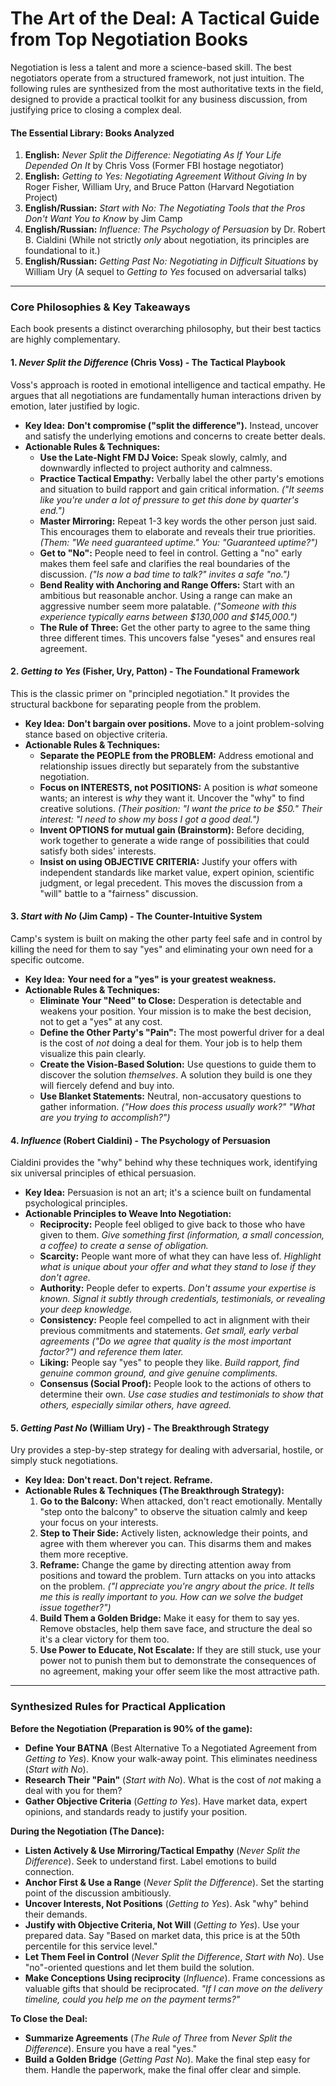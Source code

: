 
# The Art of the Deal: A Tactical Guide from Top Negotiation Books

Negotiation is less a talent and more a science-based skill. The best negotiators operate from a structured framework, not just intuition. The following rules are synthesized from the most authoritative texts in the field, designed to provide a practical toolkit for any business discussion, from justifying price to closing a complex deal.

#### **The Essential Library: Books Analyzed**

1.  **English:** *Never Split the Difference: Negotiating As If Your Life Depended On It* by Chris Voss (Former FBI hostage negotiator)
2.  **English:** *Getting to Yes: Negotiating Agreement Without Giving In* by Roger Fisher, William Ury, and Bruce Patton (Harvard Negotiation Project)
3.  **English/Russian:** *Start with No: The Negotiating Tools that the Pros Don't Want You to Know* by Jim Camp
4.  **English/Russian:** *Influence: The Psychology of Persuasion* by Dr. Robert B. Cialdini (While not strictly *only* about negotiation, its principles are foundational to it.)
5.  **English/Russian:** *Getting Past No: Negotiating in Difficult Situations* by William Ury (A sequel to *Getting to Yes* focused on adversarial talks)

---

### Core Philosophies & Key Takeaways

Each book presents a distinct overarching philosophy, but their best tactics are highly complementary.

#### **1. *Never Split the Difference* (Chris Voss) - The Tactical Playbook**

Voss's approach is rooted in emotional intelligence and tactical empathy. He argues that all negotiations are fundamentally human interactions driven by emotion, later justified by logic.

*   **Key Idea:** **Don't compromise ("split the difference").** Instead, uncover and satisfy the underlying emotions and concerns to create better deals.
*   **Actionable Rules & Techniques:**
    *   **Use the Late-Night FM DJ Voice:** Speak slowly, calmly, and downwardly inflected to project authority and calmness.
    *   **Practice Tactical Empathy:** Verbally label the other party's emotions and situation to build rapport and gain critical information. *("It seems like you're under a lot of pressure to get this done by quarter's end.")*
    *   **Master Mirroring:** Repeat 1-3 key words the other person just said. This encourages them to elaborate and reveals their true priorities. *(Them: "We need guaranteed uptime." You: "Guaranteed uptime?")*
    *   **Get to "No":** People need to feel in control. Getting a "no" early makes them feel safe and clarifies the real boundaries of the discussion. *("Is now a bad time to talk?" invites a safe "no.")*
    *   **Bend Reality with Anchoring and Range Offers:** Start with an ambitious but reasonable anchor. Using a range can make an aggressive number seem more palatable. *("Someone with this experience typically earns between $130,000 and $145,000.")*
    *   **The Rule of Three:** Get the other party to agree to the same thing three different times. This uncovers false "yeses" and ensures real agreement.

#### **2. *Getting to Yes* (Fisher, Ury, Patton) - The Foundational Framework**

This is the classic primer on "principled negotiation." It provides the structural backbone for separating people from the problem.

*   **Key Idea:** **Don't bargain over positions.** Move to a joint problem-solving stance based on objective criteria.
*   **Actionable Rules & Techniques:**
    *   **Separate the PEOPLE from the PROBLEM:** Address emotional and relationship issues directly but separately from the substantive negotiation.
    *   **Focus on INTERESTS, not POSITIONS:** A position is *what* someone wants; an interest is *why* they want it. Uncover the "why" to find creative solutions. *(Their position: "I want the price to be $50." Their interest: "I need to show my boss I got a good deal.")*
    *   **Invent OPTIONS for mutual gain (Brainstorm):** Before deciding, work together to generate a wide range of possibilities that could satisfy both sides' interests.
    *   **Insist on using OBJECTIVE CRITERIA:** Justify your offers with independent standards like market value, expert opinion, scientific judgment, or legal precedent. This moves the discussion from a "will" battle to a "fairness" discussion.

#### **3. *Start with No* (Jim Camp) - The Counter-Intuitive System**

Camp's system is built on making the other party feel safe and in control by killing the need for them to say "yes" and eliminating your own need for a specific outcome.

*   **Key Idea:** **Your need for a "yes" is your greatest weakness.**
*   **Actionable Rules & Techniques:**
    *   **Eliminate Your "Need" to Close:** Desperation is detectable and weakens your position. Your mission is to make the best decision, not to get a "yes" at any cost.
    *   **Define the Other Party's "Pain":** The most powerful driver for a deal is the cost of *not* doing a deal for them. Your job is to help them visualize this pain clearly.
    *   **Create the Vision-Based Solution:** Use questions to guide them to discover the solution *themselves*. A solution they build is one they will fiercely defend and buy into.
    *   **Use Blanket Statements:** Neutral, non-accusatory questions to gather information. *("How does this process usually work?" "What are you trying to accomplish?")*

#### **4. *Influence* (Robert Cialdini) - The Psychology of Persuasion**

Cialdini provides the "why" behind why these techniques work, identifying six universal principles of ethical persuasion.

*   **Key Idea:** Persuasion is not an art; it's a science built on fundamental psychological principles.
*   **Actionable Principles to Weave Into Negotiation:**
    *   **Reciprocity:** People feel obliged to give back to those who have given to them. *Give something first (information, a small concession, a coffee) to create a sense of obligation.*
    *   **Scarcity:** People want more of what they can have less of. *Highlight what is unique about your offer and what they stand to lose if they don't agree.*
    *   **Authority:** People defer to experts. *Don't assume your expertise is known. Signal it subtly through credentials, testimonials, or revealing your deep knowledge.*
    *   **Consistency:** People feel compelled to act in alignment with their previous commitments and statements. *Get small, early verbal agreements ("Do we agree that quality is the most important factor?") and reference them later.*
    *   **Liking:** People say "yes" to people they like. *Build rapport, find genuine common ground, and give genuine compliments.*
    *   **Consensus (Social Proof):** People look to the actions of others to determine their own. *Use case studies and testimonials to show that others, especially similar others, have agreed.*

#### **5. *Getting Past No* (William Ury) - The Breakthrough Strategy**

Ury provides a step-by-step strategy for dealing with adversarial, hostile, or simply stuck negotiations.

*   **Key Idea:** **Don't react. Don't reject. Reframe.**
*   **Actionable Rules & Techniques (The Breakthrough Strategy):**
    1.  **Go to the Balcony:** When attacked, don't react emotionally. Mentally "step onto the balcony" to observe the situation calmly and keep your focus on your interests.
    2.  **Step to Their Side:** Actively listen, acknowledge their points, and agree with them wherever you can. This disarms them and makes them more receptive.
    3.  **Reframe:** Change the game by directing attention away from positions and toward the problem. Turn attacks on you into attacks on the problem. *("I appreciate you're angry about the price. It tells me this is really important to you. How can we solve the budget issue together?")*
    4.  **Build Them a Golden Bridge:** Make it easy for them to say yes. Remove obstacles, help them save face, and structure the deal so it's a clear victory for them too.
    5.  **Use Power to Educate, Not Escalate:** If they are still stuck, use your power not to punish them but to demonstrate the consequences of no agreement, making your offer seem like the most attractive path.

---

### **Synthesized Rules for Practical Application**

**Before the Negotiation (Preparation is 90% of the game):**
*   **Define Your BATNA** (Best Alternative To a Negotiated Agreement from *Getting to Yes*). Know your walk-away point. This eliminates neediness (*Start with No*).
*   **Research Their "Pain"** (*Start with No*). What is the cost of *not* making a deal with you for them?
*   **Gather Objective Criteria** (*Getting to Yes*). Have market data, expert opinions, and standards ready to justify your position.

**During the Negotiation (The Dance):**
*   **Listen Actively & Use Mirroring/Tactical Empathy** (*Never Split the Difference*). Seek to understand first. Label emotions to build connection.
*   **Anchor First & Use a Range** (*Never Split the Difference*). Set the starting point of the discussion ambitiously.
*   **Uncover Interests, Not Positions** (*Getting to Yes*). Ask "why" behind their demands.
*   **Justify with Objective Criteria, Not Will** (*Getting to Yes*). Use your prepared data. Say "Based on market data, this price is at the 50th percentile for this service level."
*   **Let Them Feel in Control** (*Never Split the Difference*, *Start with No*). Use "no"-oriented questions and let them build the solution.
*   **Make Conceptions Using reciprocity** (*Influence*). Frame concessions as valuable gifts that should be reciprocated. *"If I can move on the delivery timeline, could you help me on the payment terms?"*

**To Close the Deal:**
*   **Summarize Agreements** (*The Rule of Three* from *Never Split the Difference*). Ensure you have a real "yes."
*   **Build a Golden Bridge** (*Getting Past No*). Make the final step easy for them. Handle the paperwork, make the final offer clear and simple.
